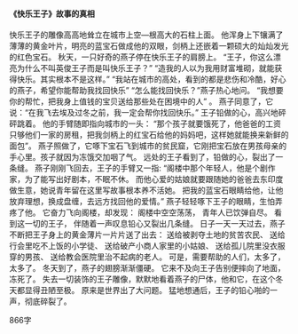 #### 《快乐王子》故事的真相
 快乐王子的雕像高高地耸立在城市上空—根高大的石柱上面。
 他浑身上下镶满了薄薄的黄金叶片，明亮的蓝宝石做成他的双眼，剑柄上还嵌着一颗硕大的灿灿发光的红色宝石。
 秋天，一只好奇的燕子停在快乐王子的肩膀上。
 “王子，你这么漂亮为什么不叫英俊王子而是叫快乐王子？”
 “造我的人以为我用财富堆砌，就能获得快乐。其实根本不是这样。”
 “我站在城市的高处，看到的都是悲伤和冷酷，好心的燕子，希望你能帮助我找回快乐”
 “怎么能找回快乐？”燕子热心地问。
 “我想要你的帮忙，把我身上值钱的宝贝送给那些处在困境中的人” 。
  燕子同意了，它说：“在我飞去埃及过冬之前，我一定会帮你找回快乐。”
 王子铅做的心，高兴地砰砰跳着。
 他的手臂随即指向城市的一头：
 “那个孩子就要饿死了，他爸爸的工资只够他们一家的房租，把我剑柄上的红宝石给他的妈妈吧，这样她就能换来新鲜的面包”。
 燕子照做了，它啄下宝石飞到城市的贫民窟，它刚把宝石放在男孩母亲的手心里。孩子就因为冻饿交加咽了气。
 远处的王子看到了，铅做的心，裂出了一条缝。
 燕子刚刚飞回去，王子的手臂又一指:
 “阁楼中那个年轻人，他是个剧作家，为了能写出好剧本，不眠不休。
 而他心爱的姑娘就要跟随她的爸爸去东印度做生意，她说青年留在这里写故事根本养不活她。
 把我的蓝宝石眼睛给他，让他放弃理想，换成盘缠，去远方找回他的爱情。”
 燕子轻轻啄下王子的眼睛，生怕弄疼了他。
 它奋力飞向阁楼，却发现：
 阁楼中空空荡荡， 青年人已饮弹自尽。
 看到这一切的王子， 伴随着一声叹息铅心又裂出几条缝。
 日子一天一天过去，燕子不断把王子身上的黄金薄片一片片送了出去：
 送给被剥夺土地的贫苦农民、
 送给行会里吃不上饭的小学徒、
 送给破产小商人家里的小姑娘、
 送给孤儿院里没衣服穿的男孩、
 送给教会医院里治不起病的老人。
 可是，需要帮助的人们，太多了，太多了。
 冬天到了，燕子的翅膀渐渐僵硬。
 它来不及向王子告别便摔向了地面，冻死了。
 失去一切装饰的王子雕像，默默地看着燕子的尸体，他和它，在这个冬天都显得丑陋至极。
 原来是世界出了大问题。
 猛地想通后，王子的铅心啪的一声，彻底碎裂了。



866字
